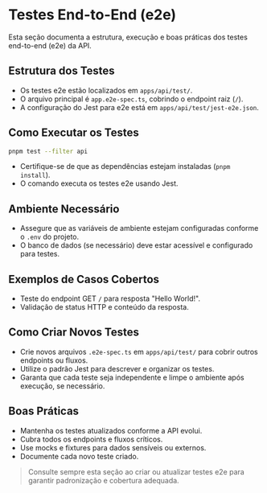 # Testes End-to-End (e2e)

Esta seção documenta a estrutura, execução e boas práticas dos testes end-to-end (e2e) da API.

## Estrutura dos Testes

- Os testes e2e estão localizados em `apps/api/test/`.
- O arquivo principal é `app.e2e-spec.ts`, cobrindo o endpoint raiz (`/`).
- A configuração do Jest para e2e está em `apps/api/test/jest-e2e.json`.

## Como Executar os Testes

```bash
pnpm test --filter api
```

- Certifique-se de que as dependências estejam instaladas (`pnpm install`).
- O comando executa os testes e2e usando Jest.

## Ambiente Necessário

- Assegure que as variáveis de ambiente estejam configuradas conforme o `.env` do projeto.
- O banco de dados (se necessário) deve estar acessível e configurado para testes.

## Exemplos de Casos Cobertos

- Teste do endpoint GET `/` para resposta "Hello World!".
- Validação de status HTTP e conteúdo da resposta.

## Como Criar Novos Testes

- Crie novos arquivos `.e2e-spec.ts` em `apps/api/test/` para cobrir outros endpoints ou fluxos.
- Utilize o padrão Jest para descrever e organizar os testes.
- Garanta que cada teste seja independente e limpe o ambiente após execução, se necessário.

## Boas Práticas

- Mantenha os testes atualizados conforme a API evolui.
- Cubra todos os endpoints e fluxos críticos.
- Use mocks e fixtures para dados sensíveis ou externos.
- Documente cada novo teste criado.

> Consulte sempre esta seção ao criar ou atualizar testes e2e para garantir padronização e cobertura adequada.
